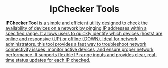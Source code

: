 <html>
<body>
    <center>
<h1>IpChecker Tools </h1>
</center>
<a href="https://www.grayhatbangladesh.com/">
<p><b>IPChecker Tool</b> is a simple and efficient utility designed to check the availability of devices on a network by pinging IP addresses within a specified range. It allows users to quickly identify which devices (hosts) are online and responsive (UP) or offline (DOWN). Ideal for network administrators, this tool provides a fast way to troubleshoot network connectivity issues, monitor active devices, and ensure proper network performance. It supports flexible IP range inputs and provides clear, real-time status updates for each IP checked.</p>
</a>

</body>
</html>
